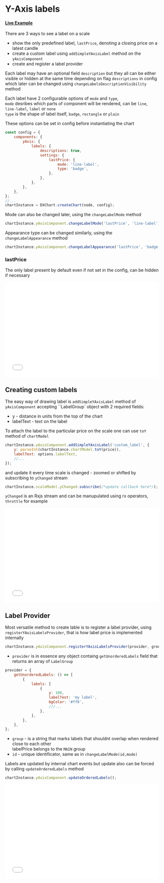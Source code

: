 # Y-Axis labels

#### <!--CSB_LINK-->[Live Example](https://codesandbox.io/s/dttm2x)<!--/CSB_LINK-->

There are 3 ways to see a label on a scale

-   show the only predefined label, `lastPrice`, denoting a closing price on a latest candle
-   create a custom label using `addSimpleYAxisLabel` method on the `yAxisComponent`
-   create and register a label provider

Each label may have an optional field `description` but they all can be either visible or hidden at the same time depending on flag `descriptions` in config
which later can be changed using `changeLabelsDescriptionVisibility` method

Each label have 2 configurable options of `mode` and `type`,  
`mode` desribes which parts of component will be rendered, can be `line`, `line-label`, `label` or `none`  
`type` is the shape of label itself, `badge`, `rectangle` or `plain`

These options can be set in config before instantiating the chart

```js
const config = {
	components: {
		yAxis: {
			labels: {
				descriptions: true,
				settings: {
					lastPrice: {
						mode: 'line-label',
						type: 'badge',
					},
				},
			},
		},
	},
};
//...
chartInstance = DXChart.createChart(node, config);
```

Mode can also be changed later, using the `changeLabelMode` method

```js
chartInstance.yAxisComponent.changeLabelMode('lastPrice', 'line-label');
```

Appearance type can be changed similarly, using the `changeLabelAppearance` method

```js
chartInstance.yAxisComponent.changeLabelAppearance('lastPrice', 'badge');
```

### lastPrice

The only label present by default even if not set in the config, can be hidden if necessary

<iframe src="./price_label.html" style="width:100%; border:none; height: 310px" title="DXCharts Lite React integration"></iframe>

## Creating custom labels

The easy way of drawing label is `addSimpleYAxisLabel` method of `yAxisComponent`
accepting ``LabelGroup` object with 2 required fields:

-   y - distance in units from the top of the chart
-   labelText - text on the label

To attach the label to the particular price on the scale one can use `toY` method of `chartModel`

```js
chartInstance.yAxisComponent.addSimpleYAxisLabel('custom_label', {
	y: parseInt(chartInstance.chartModel.toY(price)),
	labelText: options.labelText,
	//...
});
```

and update it every time scale is changed - zoomed or shifted by subscribing to `yChanged` stream

```js
chartInstance.scaleModel.yChanged.subscribe(/*update callback here*/);
```

`yChanged` is an Rxjs stream and can be manupulated using rx operators, `throttle` for example

<iframe src="./custom_label.html" style="width:100%; border:none; height: 310px" title="DXCharts Lite React integration"></iframe>

## Label Provider

Most versatile method to create lable is to register a label provider, using `registerYAxisLabelsProvider`,
that is how label price is implemented internally

```js
chartInstance.yAxisComponent.registerYAxisLabelsProvider(provider, group, id);
```

-   `provider` is in essence any object containg `getUnorderedLabels` field that returns an array of `LabelGroup`

```js
provider = {
	getUnorderedLabels: () => [
		{
			labels: [
				{
					y: 100,
					labelText: 'my label',
					bgColor: '#ff0',
					///...
				},
			],
		},
	],
};
```

-   `group` - is a string that marks labels that shouldnt overlap when rendered close to each other  
    labelPrice belongs to the `MAIN` group
-   `id` - unique identificator, same as in `changeLabelMode(id,mode)`

Labels are updated by internal chart events but update also can be forced by calling `updateOrderedLabels` method

```js
chartInstance.yAxisComponent.updateOrderedLabels();
```

<iframe src="./label_provider.html" style="width:100%; border:none; height: 310px" title="DXCharts Lite React integration"></iframe>
